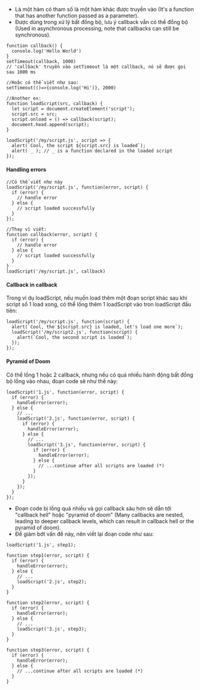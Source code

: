 - Là một hàm có tham số là một hàm khác được truyền vào (It's a function that has another function passed as a parameter).
- Được dùng trong xử lý bất đồng bộ, lưu ý callback vẫn có thể đồng bộ (Used in asynchronous processing, note that callbacks can still be synchronous).
```
function callback() {
  console.log('Hello World')
}
setTimeout(callback, 1000)
// 'callback' truyền vào setTimeout là một callback, nó sẽ được gọi sau 1000 ms 

//Hoặc có thể viết như sau:
setTimeout(()=>{console.log('Hi')}, 2000)

//Another ex:
function loadScript(src, callback) {
  let script = document.createElement('script');
  script.src = src;
  script.onload = () => callback(script);
  document.head.append(script);
}

loadScript('/my/script.js', script => {
  alert(`Cool, the script ${script.src} is loaded`);
  alert( _ ); // _ is a function declared in the loaded script
});
```
#### Handling errors
```
//Có thể viết như này
loadScript('/my/script.js', function(error, script) {
  if (error) {
    // handle error
  } else {
    // script loaded successfully
  }
});

//Thay vì viết:
function callback(error, script) {
  if (error) {
    // handle error
  } else {
    // script loaded successfully
  }
}
loadScript('/my/script.js', callback)
```
#### Callback in callback
Trong ví dụ loadScript, nếu muốn load thêm một đoạn script khác sau khi script số 1 load xong, có thể lồng thêm 1 loadScript vào tron loadScript đầu tiên:
```
loadScript('/my/script.js', function(script) {
  alert(`Cool, the ${script.src} is loaded, let's load one more`);
  loadScript('/my/script2.js', function(script) {
    alert(`Cool, the second script is loaded`);
  });
});
```
#### Pyramid of Doom
Có thể lồng 1 hoặc 2 callback, nhưng nếu có quá nhiều hành động bất đồng bộ lồng vào nhau, đoạn code sẽ như thế này:
```
loadScript('1.js', function(error, script) {
  if (error) {
    handleError(error);
  } else {
    // ...
    loadScript('2.js', function(error, script) {
      if (error) {
        handleError(error);
      } else {
        // ...
        loadScript('3.js', function(error, script) {
          if (error) {
            handleError(error);
          } else {
            // ...continue after all scripts are loaded (*)
          }
        });
      }
    });
  }
});
```
- Đoạn code bị lồng quá nhiều và gọi callback sâu hơn sẽ dẫn tới "callback hell" hoặc "pyramid of doom" (Many callbacks are nested, leading to deeper callback levels, which can result in callback hell or the pyramid of doom).
- Để giảm bớt vấn đề này, nên viết lại đoạn code như sau:
```
loadScript('1.js', step1);

function step1(error, script) {
  if (error) {
    handleError(error);
  } else {
    // ...
    loadScript('2.js', step2);
  }
}

function step2(error, script) {
  if (error) {
    handleError(error);
  } else {
    // ...
    loadScript('3.js', step3);
  }
}

function step3(error, script) {
  if (error) {
    handleError(error);
  } else {
    // ...continue after all scripts are loaded (*)
  }
}
```
